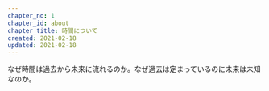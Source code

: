 ```yaml
---
chapter_no: 1
chapter_id: about
chapter_title: 時間について
created: 2021-02-18
updated: 2021-02-18
---
```

なぜ時間は過去から未来に流れるのか。なぜ過去は定まっているのに未来は未知なのか。